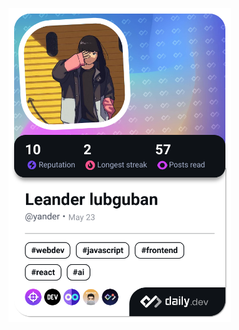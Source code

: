 <a href="https://app.daily.dev/yander"><img src= "./devcard.png?" width="356" alt="Leander lubguban's Dev Card"/></a>
